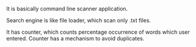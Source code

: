 It is basically command line scanner application. 

Search engine is like file loader, which scan only .txt files. 

It has counter, which counts percentage occurrence of words which user entered. Counter has a mechanism to avoid duplicates. 
